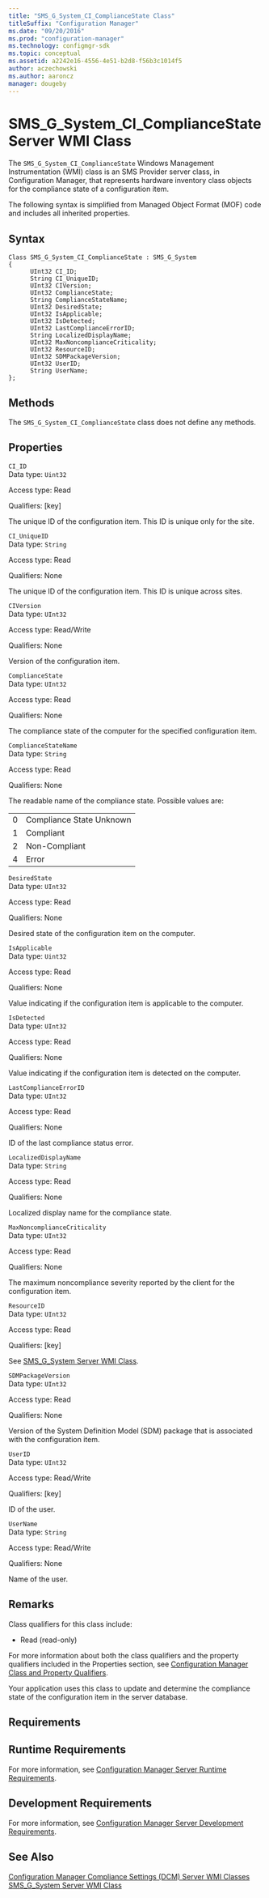 ```yaml
---
title: "SMS_G_System_CI_ComplianceState Class"
titleSuffix: "Configuration Manager"
ms.date: "09/20/2016"
ms.prod: "configuration-manager"
ms.technology: configmgr-sdk
ms.topic: conceptual
ms.assetid: a2242e16-4556-4e51-b2d8-f56b3c1014f5
author: aczechowski
ms.author: aaroncz
manager: dougeby
---
```

# SMS_G_System_CI_ComplianceState Server WMI Class
The `SMS_G_System_CI_ComplianceState` Windows Management Instrumentation (WMI) class is an SMS Provider server class, in Configuration Manager, that represents hardware inventory class objects for the compliance state of a configuration item.  

 The following syntax is simplified from Managed Object Format (MOF) code and includes all inherited properties.  

## Syntax  

```  
Class SMS_G_System_CI_ComplianceState : SMS_G_System  
{  
      UInt32 CI_ID;  
      String CI_UniqueID;   
      UInt32 CIVersion;  
      UInt32 ComplianceState;  
      String ComplianceStateName;  
      UInt32 DesiredState;  
      UInt32 IsApplicable;  
      UInt32 IsDetected;  
      UInt32 LastComplianceErrorID;  
      String LocalizedDisplayName;   
      UInt32 MaxNoncomplianceCriticality;  
      UInt32 ResourceID;  
      UInt32 SDMPackageVersion;   
      UInt32 UserID;  
      String UserName;  
};  
```  

## Methods  
 The `SMS_G_System_CI_ComplianceState` class does not define any methods.  

## Properties  
 `CI_ID`  
 Data type: `Uint32`  

 Access type: Read  

 Qualifiers: [key]  

 The unique ID of the configuration item. This ID is unique only for the site.  

 `CI_UniqueID`  
 Data type: `String`  

 Access type: Read  

 Qualifiers: None  

 The unique ID of the configuration item. This ID is unique across sites.  

 `CIVersion`  
 Data type: `UInt32`  

 Access type: Read/Write  

 Qualifiers: None  

 Version of the configuration item.  

 `ComplianceState`  
 Data type: `UInt32`  

 Access type: Read  

 Qualifiers: None  

 The compliance state of the computer for the specified configuration item.  

 `ComplianceStateName`  
 Data type: `String`  

 Access type: Read  

 Qualifiers: None  

 The readable name of the compliance state. Possible values are:  

|||  
|-|-|  
|0|Compliance State Unknown|  
|1|Compliant|  
|2|Non-Compliant|  
|4|Error|  

 `DesiredState`  
 Data type: `UInt32`  

 Access type: Read  

 Qualifiers: None  

 Desired state of the configuration item on the computer.  

 `IsApplicable`  
 Data type: `Uint32`  

 Access type: Read  

 Qualifiers: None  

 Value indicating if the configuration item is applicable to the computer.  

 `IsDetected`  
 Data type: `UInt32`  

 Access type: Read  

 Qualifiers: None  

 Value indicating if the configuration item is detected on the computer.  

 `LastComplianceErrorID`  
 Data type: `UInt32`  

 Access type: Read  

 Qualifiers: None  

 ID of the last compliance status error.  

 `LocalizedDisplayName`  
 Data type: `String`  

 Access type: Read  

 Qualifiers: None  

 Localized display name for the compliance state.  

 `MaxNoncomplianceCriticality`  
 Data type: `UInt32`  

 Access type: Read  

 Qualifiers: None  

 The maximum noncompliance severity reported by the client for the configuration item.  

 `ResourceID`  
 Data type: `UInt32`  

 Access type: Read  

 Qualifiers: [key]  

 See [SMS_G_System Server WMI Class](../../../develop/reference/core/clients/manage/sms_g_system_system-server-wmi-class.md).  

 `SDMPackageVersion`  
 Data type: `UInt32`  

 Access type: Read  

 Qualifiers: None  

 Version of the System Definition Model (SDM) package that is associated with the configuration item.  

 `UserID`  
 Data type: `UInt32`  

 Access type: Read/Write  

 Qualifiers: [key]  

 ID of the user.  

 `UserName`  
 Data type: `String`  

 Access type: Read/Write  

 Qualifiers: None  

 Name of the user.  

## Remarks  
 Class qualifiers for this class include:  

-   Read (read-only)  

 For more information about both the class qualifiers and the property qualifiers included in the Properties section, see [Configuration Manager Class and Property Qualifiers](../../../develop/reference/misc/class-and-property-qualifiers.md).  

 Your application uses this class to update and determine the compliance state of the configuration item in the server database.  

## Requirements  

## Runtime Requirements  
 For more information, see [Configuration Manager Server Runtime Requirements](../../../develop/core/reqs/server-runtime-requirements.md).  

## Development Requirements  
 For more information, see [Configuration Manager Server Development Requirements](../../../develop/core/reqs/server-development-requirements.md).  

## See Also  
 [Configuration Manager Compliance Settings (DCM) Server WMI Classes](../../../develop/reference/compliance/compliance-settings-dcm-server-wmi-classes.md)   
 [SMS_G_System Server WMI Class](../../../develop/reference/core/clients/manage/sms_g_system_system-server-wmi-class.md)
